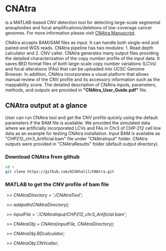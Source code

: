 # CNAtra
is a MATLAB-based CNV detection tool for detecting large-scale segmental aneuploidies and focal amplifications/deletions of low-coverage cancer genomes. For more information please visit [CNAtra Manuscript](https://www.biorxiv.org/content/10.1101/639294v1?rss=1).

CNAtra accepts BAM/SAM files as input. It can handle both single-end and paired-end WGS reads. CNAtra pipeline has two modules: 1. Read depth calculator and 2. CNV caller. CNAtra generates many output files providing the detailed characterization of the copy number profile of the input data. It saves BED format files of both large-scale copy number variations (LCVs) and focal alterations (FAs) that can be uploaded into UCSC Genome Browser. In addition, CNAtra incorporates a visual platform that allows manual review of the CNV profile and its accessory information such as the mappability score. The detailed description of CNAtra inputs, parameters, methods, and outputs are provided in **"CNAtra_User_Guide.pdf"** file.

## CNAtra output at a glance

User can run CNAtra tool and get the CNV profile quickly using the default parameters if the BAM file is available. We provided the simulated data where we artificially incorporated LCVs and FAs in Chr3 of CHP-212 cell line data as an example for testing CNAtra installation. Input BAM is available as "CHP212_chr3_Artificial.bam" file under "CNAtraInput" folder. CNAtra outputs were provided in "CNAtraResults" folder (default output directory). 

### Download CNAtra from github

```bash
cd ~
git clone https://github.com/AISKhalil/CNAtra.git
```

### MATLAB to get the CNV profile of bam file

​			*>> CNAtraDirectory = './CNAtraTool';*

​			*>> addpath(CNAtraDirectory);*

​			*>> inputFile = './CNAtraInput/CHP212_chr3_Artificial.bam';*

​			*>> CNAtraObj = CNAtra(inputFile, CNAtraDirectory);*

​			*>> CNAtraObj.RDcalculator;*

​			*>> CNAtraObj.CNVcaller;*

